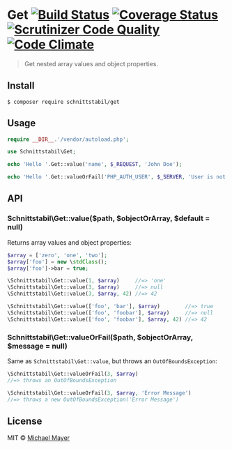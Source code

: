 # Get [![Build Status](https://travis-ci.org/schnittstabil/get.svg?branch=master)](https://travis-ci.org/schnittstabil/get) [![Coverage Status](https://coveralls.io/repos/schnittstabil/get/badge.svg?branch=master&service=github)](https://coveralls.io/github/schnittstabil/get?branch=master) [![Scrutinizer Code Quality](https://scrutinizer-ci.com/g/schnittstabil/get/badges/quality-score.png?b=master)](https://scrutinizer-ci.com/g/schnittstabil/get/?branch=master) [![Code Climate](https://codeclimate.com/github/schnittstabil/get/badges/gpa.svg)](https://codeclimate.com/github/schnittstabil/get)

> Get nested array values and object properties.


## Install

```
$ composer require schnittstabil/get
```


## Usage

```php
require __DIR__.'/vendor/autoload.php';

use Schnittstabil\Get;

echo 'Hello '.Get::value('name', $_REQUEST, 'John Doe');

echo 'Hello '.Get::valueOrFail('PHP_AUTH_USER', $_SERVER, 'User is not authenticated.');
```


## API

### Schnittstabil\Get::value($path, $objectOrArray, $default = null)

Returns array values and object properties:

```php
$array = ['zero', 'one', 'two'];
$array['foo'] = new \stdClass();
$array['foo']->bar = true;

\Schnittstabil\Get::value(1, $array)     //=> 'one'
\Schnittstabil\Get::value(3, $array)     //=> null
\Schnittstabil\Get::value(3, $array, 42) //=> 42

\Schnittstabil\Get::value(['foo', 'bar'], $array)        //=> true
\Schnittstabil\Get::value(['foo', 'foobar'], $array)     //=> null
\Schnittstabil\Get::value(['foo', 'foobar'], $array, 42) //=> 42
```

### Schnittstabil\Get::valueOrFail($path, $objectOrArray, $message = null)

Same as `Schnittstabil\Get::value`, but throws an `OutOfBoundsException`:

```php
\Schnittstabil\Get::valueOrFail(3, $array)
//=> throws an OutOfBoundsException

\Schnittstabil\Get::valueOrFail(3, $array, 'Error Message')
//=> throws a new OutOfBoundsException('Error Message')
```


## License

MIT © [Michael Mayer](http://schnittstabil.de)
